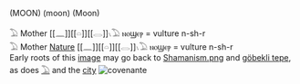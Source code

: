 (MOON) (moon) (Moon)  

𓅐 Mother [[𓈖]][[𓏏]][[𓂋]]𓏯𓅐  ⲛⲟϣⲉⲣ = vulture  n-sh-r  
𓅐 Mother [Nature](Cosmos) [[𓈖]][[𓏏]][[𓂋]]𓏯𓅐  ⲛⲟϣⲉⲣ = vulture  n-sh-r  
Early roots of this [image](image) may go back to [Shamanism.png](Shamanism.png) and [göbekli tepe](https://en.wikipedia.org/wiki/G%C3%B6bekli_Tepe), as does [𓅐](𓅐) and the [city](http://www.egyptprivatetourguide.com/wp-content/uploads/2017/05/Ancient-Egyptian-art-the-Libyan-palette2.png) ![covenante](http://gobeklitepe.info/wp-content/uploads/Gobeklitepe_Galeri_008.jpg)  

